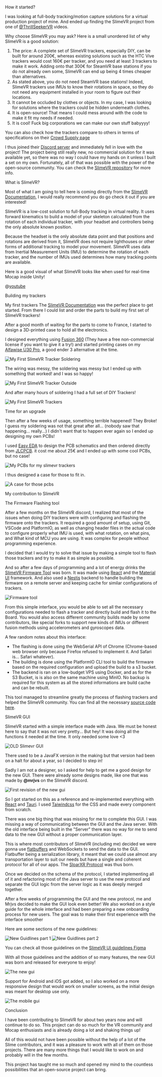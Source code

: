 <ContentTitle tag="h2" hash="how-it-started">How it started?</ContentTitle>

I was looking at full-body tracking/motion capture solutions for a virtual production project of mine.
And ended up finding the SlimeVR project from one of [@ThrillSeekerVR](https://www.youtube.com/@ThrillSeekerVR) videos.

Why choose SlimeVR you may ask? Here is a small unordered list of why SlimeVR is a good solution:

1. The price: A complete set of SlimeVR trackers, especially DIY, can be built for around 200€, whereas existing solutions such as the HTC Vive trackers would cost 160€ per tracker, and you need at least 3 trackers to make it work. Adding onto that 300€ for SteamVR base stations if you do not already own some, SlimeVR can end up being 4 times cheaper than alternatives.
2. As stated above, you do not need SteamVR base stations! Indeed, SlimeVR trackers use IMUs to know their rotations in space, so they do not need any equipment installed in your room to figure out their locations.
3. It cannot be occluded by clothes or objects. In my case, I was looking for solutions where the trackers could be hidden underneath clothes.
4. It is open-source! That means I could mess around with the code to make it fit my needs if needed.
5. It is cool! Fuck big corporations we can make our own stuff babyyyy!

You can also check how the trackers compare to others in terms of specifications on their [Crowd Supply page](https://www.crowdsupply.com/slimevr/slimevr-full-body-tracker)

I thus joined their [Discord server](https://discord.gg/SlimeVR) and immediately fell in love with the project! The project being still really new, no commercial solution for it was available yet, so there was no way I could have my hands on it unless I built a set on my own. Fortunately, all of that was possible with the power of the open-source community. You can check the [SlimeVR repository](https://github.com/SlimeVR) for more info.

<ContentTitle tag="h2" hash="what-is-slimevr">What is SlimeVR?</ContentTitle>

Most of what I am going to tell here is coming directly from the [SlimeVR Documentation](https://docs.slimevr.dev/), I would really recommend you do go check it out if you are interested!

SlimeVR is a low-cost solution to full-Body tracking in virtual reality. It uses forward kinematics to build a model of your skeleton calculated from the rotation of each individual tracker, with your headset and controllers being the only absolute known position.

Because the headset is the only absolute data point and that positions and rotations are derived from it, SlimeVR does not require lighthouses or other forms of additional tracking to model your movement. SlimeVR uses data from Inertial Measurement Units (IMU) to determine the rotation of each tracker, and the number of IMUs used determines how many tracking points are available.

Here is a good visual of what SlimeVR looks like when used for real-time Mocap inside Unity!

@[youtube](https://youtu.be/KIxrEe7zjQw)

<ContentTitle tag="h2" hash="building-trackers">Building my trackers</ContentTitle>


<ContentTitle tag="h3" hash="first-trackers">My first trackers</ContentTitle>
The [SlimeVR Documentation](https://docs.slimevr.dev/) was the perfect place to get started.
From there I could list and order the parts to build my first set of SlimeVR trackers!

After a good month of waiting for the parts to come to France, I started to design a 3D-printed case to hold all the electronics.

I designed everything using [Fusion 360](https://www.autodesk.com/products/fusion-360/overview) (They have a free non-commercial license if you want to give it a try!) and started printing cases on my [Alfawise U30 Pro](https://www.longer3d.com/products/lk4-x-fdm-3d-printer), a good ender 3 alternative at the time.

![My First SlimeVR Tracker Soldering](/images/slimevr/tracker-1-inside.png)

The wiring was messy, the soldering was messy but I ended up with something that worked! and I was so happy!

![My First SlimeVR Tracker Outside](/images/slimevr/tracker-1-closeup.jpg)

And after many hours of soldering I had a full set of DIY Trackers!

![My First SlimeVR Trackers](/images/slimevr/tracker-1-set.jpg)

<ContentTitle tag="h3" hash="new-trackers">Time for an upgrade</ContentTitle>

Then after a few weeks of usage, something terrible happened! They Broke! I guess my soldering was not that great after all... (nobody saw that happening... really...)
I didn't want that to happen ever again so I ended up designing my own PCBs!

I used [Easy EDA](https://easyeda.com/) to design the PCB schematics and then ordered directly from [JLCPCB](https://jlcpcb.com/). it cost me about 25€ and I ended up with some cool PCBs, but no case!

![My PCBs for my slimevr trackers](/images/slimevr/tracker-2-pcbs.jpg)

I thus designed a case for those to fit in.

![A case for those pcbs](/images/slimevr/tracker-2-case.jpg)

<ContentTitle tag="h2" hash="my-contribution">My contribution to SlimeVR</ContentTitle>

<ContentTitle tag="h3" hash="firmware-flashing-tool">The Firmware Flashing tool</ContentTitle>

After a few months on the SlimeVR discord, I realized that most of the issues when doing DIY trackers were with configuring and flashing the firmware onto the trackers. It required a good amount of setup, using Git, VSCode and PlatformIO, as well as changing header files in the actual code to configure properly what IMU is used, with what rotation, on what pins, and What kind of MCU you are using. It was complex for people without programming experience.

I decided that I would try to solve that issue by making a simple tool to flash those trackers and try to make it as simple as possible.

And so after a few days of programming and a lot of energy drinks the [SlimeVR Firmware Tool](https://slimevr-firmware-tool.futurabeast.com/) was born. It was made using [React](https://react.dev/) and the [Material UI](https://mui.com/) framework. And also used a [Nestjs](https://nestjs.com/) backend to handle building the firmware on a remote server and keeping cache for similar configurations of trackers.

![Firmware tool](/images/slimevr/firmware-tool.webp)

From this simple interface, you would be able to set all the necessary configurations needed to flash a tracker and directly build and flash it to the Board. You would also access different community builds made by some contributors, like special forks to support new kinds of IMUs or different fusion methods using accelerometers and gyroscopes data.

A few random notes about this interface:

- The flashing is done using the WebSerial API of Chrome (Chrome-based web browser only because Firefox refused to implement it. And Safari is... Safari whatever).
- The building is done using the PlatformIO CLI tool to build the firmware based on the required configuration and upload the build to a s3 bucket.
- The backend is ran on a low-budget VPS using Docker, and as for the S3 Bucket, is is also on the same machine using MinIO. No backup is required for this system as all the stored informations are build cache and can be rebuilt.

This tool managed to streamline greatly the process of flashing trackers and helped the SlimeVR community.
You can find all the necessary [source code here](https://github.com/SlimeVR/SlimeVR-Firmware-WebBuilder).

<ContentTitle tag="h3" hash="slimevr-gui">SlimeVR GUI</ContentTitle>

SlimeVR started with a simple interface made with Java. We must be honest here to say that it was not very pretty...
But hey! It was doing all the functions it needed at the time. It only needed some love <3

![OLD Slimevr GUI](/images/slimevr/old-gui.png)

There used to be a JavaFX version in the making but that version had been on a halt for about a year, so I decided to step in!

Sadly I am not a designer, so I asked for help to get me a good design for the new GUI. There were already some designs made,
like one that was made by **@mrjvs** on the SlimeVR discord. 

![First revision of the new gui](/images/slimevr/new-rev-gui.png)

So I got started on this as a reference and re-implemented everything with [React](https://react.dev/) and [Tauri](https://tauri.app/). I used [Taiwindcss](https://tailwindcss.com/) for the CSS and made every component from scratch.

There was one big thing that was missing for me to complete this GUI. I was missing a way of communicating between the GUI and the Java server. With the old interface being built in the "Server" there was no way for me to send data to the new GUI without a proper communication layer.

This is where most contributors of SlimeVR (including me) decided we were gonna use [flatbuffers](https://flatbuffers.dev/) and WebSockets to send the data to the GUI. Flatbuffer being a serialization library, it meant that we could use almost any transportation layer to suit our needs but have a single and coherent protocol for all of our apps. The [SloarXR Protocol](https://github.com/SlimeVR/SolarXR-Protocol) was thus born.


Once we decided on the schema of the protocol, I started implementing all of it and refactoring most of the Java server to use the new protocol and separate the GUI logic from the server logic as it was deeply merged together.

After a few weeks of programming the GUI and the new protocol, me and Mrjvs decided to make the GUI look even better! We also worked on a style guide for the whole interface and had been preparing a new onboarding process for new users. The goal was to make their first experience with the interface smoother

Here are some sections of the new guidelines:

![New Guidlines part 1](/images/slimevr/gui-guidelines.png)
![New Guidlines part 2](/images/slimevr/gui-guidelines-2.png)

You can check all those guidelines on the [SlimeVR UI guidelines Figma](https://www.figma.com/file/VYaLdOXX1wSpAAahWCZOeb/SlimeVR-Amethyst?type=design&node-id=332-2&mode=design)


With all those guidelines and the addition of so many features, the new GUI was born and released for everyone to enjoy!

![The new gui](/images/slimevr/slimevr-gui.gif)

Support for Android and iOS got added, so I also worked on a more responsive design that would work on smaller screens, as the initial design was meant for desktop use only.

![The mobile gui](/images/slimevr/slimevr-mobile-gui.gif)

<ContentTitle tag="h2" hash="conclusion">Conclusion</ContentTitle>

I have been contributing to SlimeVR for about two years now and will continue to do so. This project can do so much for the VR community and Mocap enthusiasts and is already doing a lot and shaking things up!

All of this would not have been possible without the help of a lot of the Slime contributors, and it was a pleasure to work with all of them on those projects. There are many more things that I would like to work on and probably will in the few months.

This project has taught me so much and opened my mind to the countless possibilities that an open-source project can bring.
